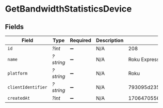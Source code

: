 # GetBandwidthStatisticsDevice


## Fields

| Field                            | Type                             | Required                         | Description                      | Example                          |
| -------------------------------- | -------------------------------- | -------------------------------- | -------------------------------- | -------------------------------- |
| `id`                             | *?int*                           | :heavy_minus_sign:               | N/A                              | 208                              |
| `name`                           | *?string*                        | :heavy_minus_sign:               | N/A                              | Roku Express                     |
| `platform`                       | *?string*                        | :heavy_minus_sign:               | N/A                              | Roku                             |
| `clientIdentifier`               | *?string*                        | :heavy_minus_sign:               | N/A                              | 793095d235660625108ef785cc7646e9 |
| `createdAt`                      | *?int*                           | :heavy_minus_sign:               | N/A                              | 1706470556                       |